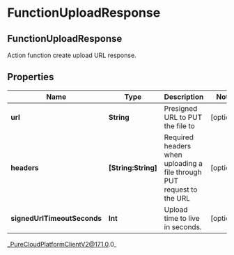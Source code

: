 # FunctionUploadResponse

## FunctionUploadResponse
Action function create upload URL response.

## Properties

|Name | Type | Description | Notes|
|------------ | ------------- | ------------- | -------------|
| **url** | **String** | Presigned URL to PUT the file to | [optional] |
| **headers** | **[String:String]** | Required headers when uploading a file through PUT request to the URL | [optional] |
| **signedUrlTimeoutSeconds** | **Int** | Upload time to live in seconds. | [optional] |



_PureCloudPlatformClientV2@171.0.0_
